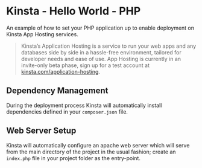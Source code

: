 # Kinsta - Hello World - PHP
An example of how to set your PHP application up to enable deployment on Kinsta App Hosting services.

> Kinsta’s Application Hosting is a service to run your web apps and any databases side by side in a hassle-free environment, tailored for developer needs and ease of use. App Hosting is currently in an invite-only beta phase, sign up for a test account at [kinsta.com/application-hosting](https://kinsta.com/application-hosting/).

## Dependency Management
During the deployment process Kinsta will automatically install dependencies defined in your `composer.json` file.

## Web Server Setup
Kinsta will automatically configure an apache web server which will serve from the main directory of the project in the usual fashion; create an `index.php` file in your project folder as the entry-point.
